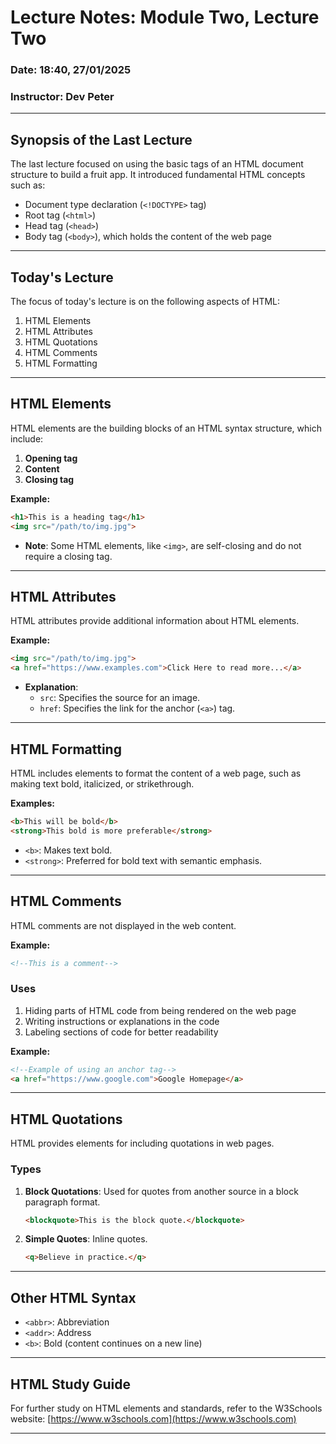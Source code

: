 # Lecture Notes: Module Two, Lecture Two  
### **Date**: 18:40, 27/01/2025  
### **Instructor**: Dev Peter  

---

## **Synopsis of the Last Lecture**  
The last lecture focused on using the basic tags of an HTML document structure to build a fruit app. It introduced fundamental HTML concepts such as:  
- Document type declaration (`<!DOCTYPE>` tag)  
- Root tag (`<html>`)  
- Head tag (`<head>`)  
- Body tag (`<body>`), which holds the content of the web page  

---

## **Today's Lecture**  
The focus of today's lecture is on the following aspects of HTML:  
1. HTML Elements  
2. HTML Attributes  
3. HTML Quotations  
4. HTML Comments  
5. HTML Formatting  

---

## **HTML Elements**  
HTML elements are the building blocks of an HTML syntax structure, which include:  
1. **Opening tag**  
2. **Content**  
3. **Closing tag**  

**Example:**  
```html  
<h1>This is a heading tag</h1>  
<img src="/path/to/img.jpg">
```  

- **Note**: Some HTML elements, like `<img>`, are self-closing and do not require a closing tag.  

<!-- Consider adding more examples of self-closing tags or a table of common HTML elements. -->

---

## **HTML Attributes**  
HTML attributes provide additional information about HTML elements.  

**Example:**  
```html  
<img src="/path/to/img.jpg">  
<a href="https://www.examples.com">Click Here to read more...</a>  
```  

- **Explanation**:  
  - `src`: Specifies the source for an image.  
  - `href`: Specifies the link for the anchor (`<a>`) tag.  

<!-- Consider adding examples of other common attributes like `alt`, `title`, or `style`. -->

---

## **HTML Formatting**  
HTML includes elements to format the content of a web page, such as making text bold, italicized, or strikethrough.  

**Examples:**  
```html  
<b>This will be bold</b>  
<strong>This bold is more preferable</strong>  
```  

- `<b>`: Makes text bold.  
- `<strong>`: Preferred for bold text with semantic emphasis.  

<!-- You may want to add examples of other formatting tags like `<i>` for italics or `<mark>` for highlights. -->

---

## **HTML Comments**  
HTML comments are not displayed in the web content.  

**Example:**  
```html  
<!--This is a comment-->
```  

### **Uses**  
1. Hiding parts of HTML code from being rendered on the web page  
2. Writing instructions or explanations in the code  
3. Labeling sections of code for better readability  

**Example:**  
```html  
<!--Example of using an anchor tag-->  
<a href="https://www.google.com">Google Homepage</a>
```  

<!-- Consider elaborating on best practices for writing comments (e.g., brevity, clarity). -->

---

## **HTML Quotations**  
HTML provides elements for including quotations in web pages.  

### **Types**  
1. **Block Quotations**: Used for quotes from another source in a block paragraph format.  
   ```html  
   <blockquote>This is the block quote.</blockquote>  
   ```  
2. **Simple Quotes**: Inline quotes.  
   ```html  
   <q>Believe in practice.</q>  
   ```  

<!-- After reviewing, you could add a real-world use case or example for each type of quotation. -->

---

## **Other HTML Syntax**  
- `<abbr>`: Abbreviation  
- `<addr>`: Address  
- `<b>`: Bold (content continues on a new line)  

<!-- Consider adding a brief explanation or examples for each syntax item listed above. -->

---

## **HTML Study Guide**  
For further study on HTML elements and standards, refer to the W3Schools website: [https://www.w3schools.com](https://www.w3schools.com)  

---

<!-- Additional Notes:  
- Add real-world examples for attributes, comments, or quotations based on rewatching the lecture.  
- Expand on "Other HTML Syntax" with examples and use cases. -->